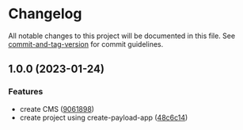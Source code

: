 # Changelog

All notable changes to this project will be documented in this file. See [commit-and-tag-version](https://github.com/absolute-version/commit-and-tag-version) for commit guidelines.

## 1.0.0 (2023-01-24)

### Features

- create CMS ([9061898](https://github.com/hjbugajski/henry-bugajski-payload-cms/commit/90618989426fca50c639827a355cb1f17138a06f))
- create project using create-payload-app ([48c6c14](https://github.com/hjbugajski/henry-bugajski-payload-cms/commit/48c6c14ed92eb332d5973bb710e81ad36de1ef6b))
